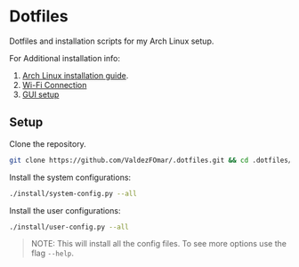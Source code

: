 # Dotfiles

Dotfiles and installation scripts for my Arch Linux setup.

For Additional installation info:
1. [Arch Linux installation guide](/notes/installation-guide.md).
2. [Wi-Fi Connection](/notes/connect-wifi.md)
3. [GUI setup](/notes/gui-config.md)


## Setup

Clone the repository.

```sh
git clone https://github.com/ValdezFOmar/.dotfiles.git && cd .dotfiles/
```

Install the system configurations:

```sh
./install/system-config.py --all
```

Install the user configurations:

```sh
./install/user-config.py --all
```

> NOTE: This will install all the config files. To see more options use the flag `--help`.
